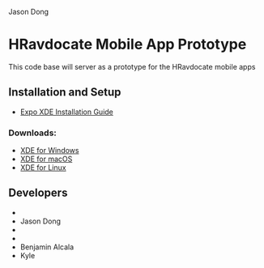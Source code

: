Jason Dong
# HRavdocate Mobile App Prototype
This code base will server as a prototype for the HRavdocate mobile apps


## Installation and Setup
  * [Expo XDE Installation Guide](https://docs.expo.io/versions/latest/introduction/installation.html)
### Downloads:
  * [XDE for Windows](https://xde-updates.exponentjs.com/download/win32)
  * [XDE for macOS](https://xde-updates.exponentjs.com/download/mac)
  * [XDE for Linux](https://xde-updates.exponentjs.com/download/mac)

## Developers
  *
  * Jason Dong
  *
  *
  * Benjamin Alcala
  * Kyle
